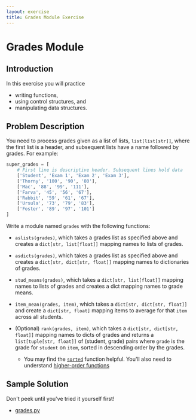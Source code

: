 ```yaml
---
layout: exercise
title: Grades Module Exercise
---
```


# Grades Module

## Introduction

In this exercise you will practice

- writing functions,
- using control structures, and
- manipulating data structures.

## Problem Description

You need to process grades given as a list of lists, `list[list[str]]`, where the first list is a header, and subsequent lists have a name followed by grades. For example:

```Python
super_grades = [
    # First line is descriptive header. Subsequent lines hold data
    ['Student', 'Exam 1', 'Exam 2', 'Exam 3'],
    ['Thorny', '100', '90', '80'],
    ['Mac', '88', '99', '111'],
    ['Farva', '45', '56', '67'],
    ['Rabbit', '59', '61', '67'],
    ['Ursula', '73', '79', '83'],
    ['Foster', '89', '97', '101']
]
```

Write a module named `grades` with the following functions:

- `aslists(grades)`, which takes a grades list as specified above and creates a `dict[str, list[float]]` mapping names to lists of grades.

- `asdicts(grades)`, which takes a grades list as specified above and creates a `dict[str, dict[str, float]]` mapping names to dictionaries of grades.

- `stud_means(grades)`, which takes a `dict[str, list[float]]` mapping names to lists of grades and creates a dict mapping names to grade means.

- `item_mean(grades, item)`, which takes a `dict[str, dict[str, float]]` and create a `dict[str, float]` mapping items to average for that `item` across all students.

- (Optional) `rank(grades, item)`, which takes a `dict[str, dict[str, float]]` mapping names to dicts of grades and returns a `list[tuple[str, float]]` of (student, grade) pairs where `grade` is the grade for `student` on `item`, sorted in descending order by the grades.

  - You may find the [`sorted`](https://docs.python.org/3/library/functions.html#sorted) function helpful. You'll also need to understand [higher-order functions](../slides/functional-programming.pdf)

## Sample Solution

Don't peek until you've tried it yourself first!

- [grades.py](grades.py)
